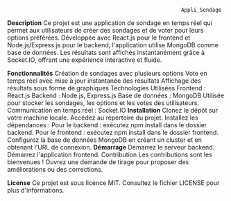                                                             Appli_Sondage
**Description**
    Ce projet est une application de sondage en temps réel qui permet aux utilisateurs de créer des sondages et de voter pour leurs          options préférées. Développée avec React.js pour le frontend et Node.js/Express.js pour le backend, l'application utilise MongoDB         comme base de données. Les résultats sont affichés instantanément grâce à Socket.IO, offrant une expérience interactive et fluide.

**Fonctionnalités**
                  Création de sondages avec plusieurs options
                  Vote en temps réel avec mise à jour instantanée des résultats
                  Affichage des résultats sous forme de graphiques
                  Technologies Utilisées
                  Frontend : React.js
                  Backend : Node.js, Express.js
                  Base de données : MongoDB
                  Utilisée pour stocker les sondages, les options et les votes des utilisateurs.
                  Communication en temps réel : Socket.IO
**Installation**
              Clonez le dépôt sur votre machine locale.
              Accédez au répertoire du projet.
              Installez les dépendances :
              Pour le backend : exécutez npm install dans le dossier backend.
              Pour le frontend : exécutez npm install dans le dossier frontend.
              Configurez la base de données MongoDB en créant un cluster et en obtenant l'URL de connexion.
**Démarrage**
            Démarrez le serveur backend.
            Démarrez l'application frontend.
            Contribution
            Les contributions sont les bienvenues ! Ouvrez une demande de tirage pour proposer des améliorations ou des corrections.

**License**
Ce projet est sous licence MIT. Consultez le fichier LICENSE pour plus d'informations.
